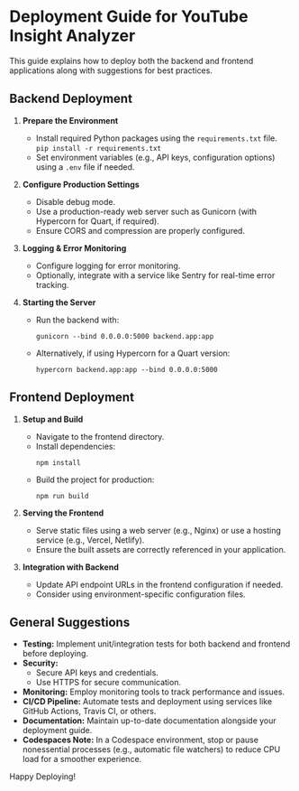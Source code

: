 # Deployment Guide for YouTube Insight Analyzer

This guide explains how to deploy both the backend and frontend applications along with suggestions for best practices.

## Backend Deployment

1. **Prepare the Environment**  
   - Install required Python packages using the `requirements.txt` file.  
     `pip install -r requirements.txt`  
   - Set environment variables (e.g., API keys, configuration options) using a `.env` file if needed.

2. **Configure Production Settings**  
   - Disable debug mode.  
   - Use a production-ready web server such as Gunicorn (with Hypercorn for Quart, if required).  
   - Ensure CORS and compression are properly configured.

3. **Logging & Error Monitoring**  
   - Configure logging for error monitoring.
   - Optionally, integrate with a service like Sentry for real-time error tracking.

4. **Starting the Server**  
   - Run the backend with:
     ```
     gunicorn --bind 0.0.0.0:5000 backend.app:app
     ```
   - Alternatively, if using Hypercorn for a Quart version:
     ```
     hypercorn backend.app:app --bind 0.0.0.0:5000
     ```

## Frontend Deployment

1. **Setup and Build**  
   - Navigate to the frontend directory.
   - Install dependencies:
     ```
     npm install
     ```
   - Build the project for production:
     ```
     npm run build
     ```

2. **Serving the Frontend**  
   - Serve static files using a web server (e.g., Nginx) or use a hosting service (e.g., Vercel, Netlify).
   - Ensure the built assets are correctly referenced in your application.

3. **Integration with Backend**  
   - Update API endpoint URLs in the frontend configuration if needed.
   - Consider using environment-specific configuration files.

## General Suggestions

- **Testing:** Implement unit/integration tests for both backend and frontend before deploying.
- **Security:**  
  - Secure API keys and credentials.  
  - Use HTTPS for secure communication.
- **Monitoring:** Employ monitoring tools to track performance and issues.
- **CI/CD Pipeline:** Automate tests and deployment using services like GitHub Actions, Travis CI, or others.
- **Documentation:** Maintain up-to-date documentation alongside your deployment guide.
- **Codespaces Note:** In a Codespace environment, stop or pause nonessential processes (e.g., automatic file watchers) to reduce CPU load for a smoother experience.

Happy Deploying!
